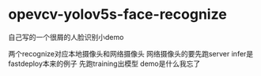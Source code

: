 # opevcv-yolov5s-face-recognize
自己写的一个很屑的人脸识别小demo

两个recognize对应本地摄像头和网络摄像头
网络摄像头的要先跑server
infer是fastdeploy本来的例子
先跑training出模型
demo是什么我忘了
